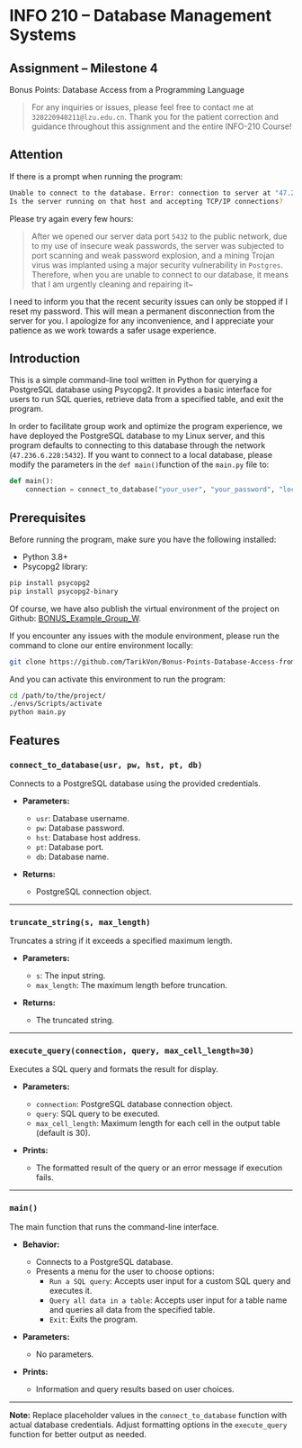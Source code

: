 # INFO 210 – Database Management Systems

## Assignment – Milestone 4

Bonus Points: Database Access from a Programming Language

> For any inquiries or issues, please feel free to contact me at `320220940211@lzu.edu.cn`.
> Thank you for the patient correction and guidance throughout this assignment and the entire INFO-210 Course!

## Attention

If there is a prompt when running the program:

```bash
Unable to connect to the database. Error: connection to server at "47.236.6.228", port 5432 failed: Connection refused (0x0000274D/10061)
Is the server running on that host and accepting TCP/IP connections?
```

Please try again every few hours:

> After we opened our server data port `5432` to the public network, due to my use of insecure weak passwords, the server was subjected to port scanning and weak password explosion, and a mining Trojan virus was implanted using a major security vulnerability in `Postgres`. Therefore, when you are unable to connect to our database, it means that I am urgently cleaning and repairing it~

I need to inform you that the recent security issues can only be stopped if I reset my password. This will mean a permanent disconnection from the server for you. I apologize for any inconvenience, and I appreciate your patience as we work towards a safer usage experience.

## Introduction

This is a simple command-line tool written in Python for querying a PostgreSQL database using Psycopg2. It provides a basic interface for users to run SQL queries, retrieve data from a specified table, and exit the program.

In order to facilitate group work and optimize the program experience, we have deployed the PostgreSQL database to my Linux server, and this program defaults to connecting to this database through the network (`47.236.6.228:5432`). If you want to connect to a local database, please modify the parameters in the `def main()`function of the `main.py` file to:

```python
def main():
    connection = connect_to_database("your_user", "your_password", "localhost", "5432", "your_database")
```

## Prerequisites

Before running the program, make sure you have the following installed:

- Python 3.8+
- Psycopg2 library:

```bash
pip install psycopg2
pip install psycopg2-binary
```

Of course, we have also publish the virtual environment of the project on Github: [BONUS_Example_Group_W](https://github.com/TarikVon/Bonus-Points-Database-Access-from-Python).

If you encounter any issues with the module environment, please run the command to clone our entire environment locally:

```bash
git clone https://github.com/TarikVon/Bonus-Points-Database-Access-from-Python.git
```

And you can activate this environment to run the program:

```bash
cd /path/to/the/project/
./envs/Scripts/activate
python main.py
```

## Features

### `connect_to_database(usr, pw, hst, pt, db)`

Connects to a PostgreSQL database using the provided credentials.

- **Parameters:**

  - `usr`: Database username.
  - `pw`: Database password.
  - `hst`: Database host address.
  - `pt`: Database port.
  - `db`: Database name.

- **Returns:**

  - PostgreSQL connection object.

---

### `truncate_string(s, max_length)`

Truncates a string if it exceeds a specified maximum length.

- **Parameters:**

  - `s`: The input string.
  - `max_length`: The maximum length before truncation.

- **Returns:**

  - The truncated string.

---

### `execute_query(connection, query, max_cell_length=30)`

Executes a SQL query and formats the result for display.

- **Parameters:**

  - `connection`: PostgreSQL database connection object.
  - `query`: SQL query to be executed.
  - `max_cell_length`: Maximum length for each cell in the output table (default is 30).

- **Prints:**

  - The formatted result of the query or an error message if execution fails.

---

### `main()`

The main function that runs the command-line interface.

- **Behavior:**

  - Connects to a PostgreSQL database.
  - Presents a menu for the user to choose options:
    - `Run a SQL query`: Accepts user input for a custom SQL query and executes it.
    - `Query all data in a table`: Accepts user input for a table name and queries all data from the specified table.
    - `Exit`: Exits the program.

- **Parameters:**

  - No parameters.

- **Prints:**

  - Information and query results based on user choices.

---

**Note:** Replace placeholder values in the `connect_to_database` function with actual database credentials. Adjust formatting options in the `execute_query` function for better output as needed.
